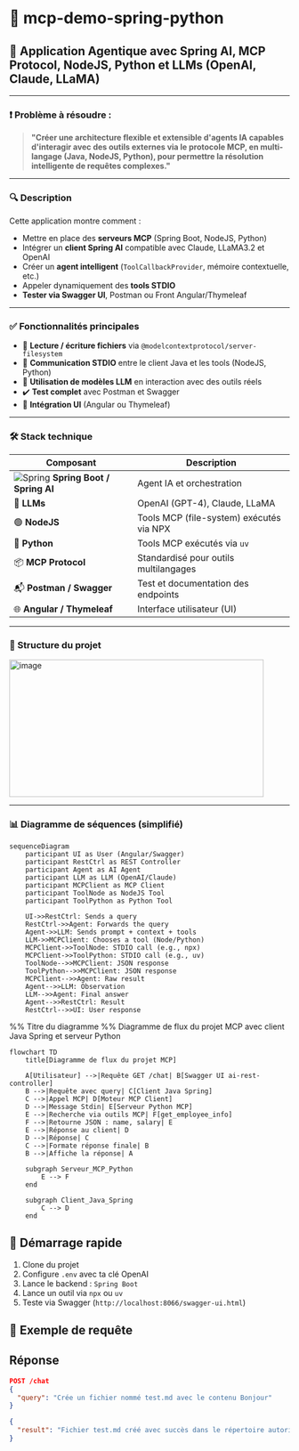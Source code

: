 # 🤖 mcp-demo-spring-python

## 🧠 Application Agentique avec Spring AI, MCP Protocol, NodeJS, Python et LLMs (OpenAI, Claude, LLaMA)

---

### ❗ Problème à résoudre :

> **"Créer une architecture flexible et extensible d'agents IA capables d'interagir avec des outils externes via le protocole MCP, en multi-langage (Java, NodeJS, Python), pour permettre la résolution intelligente de requêtes complexes."**

---

### 🔍 Description

Cette application montre comment :

- Mettre en place des **serveurs MCP** (Spring Boot, NodeJS, Python)
- Intégrer un **client Spring AI** compatible avec Claude, LLaMA3.2 et OpenAI
- Créer un **agent intelligent** (`ToolCallbackProvider`, mémoire contextuelle, etc.)
- Appeler dynamiquement des **tools STDIO**
- **Tester via Swagger UI**, Postman ou Front Angular/Thymeleaf

---

### ✅ Fonctionnalités principales

- 📁 **Lecture / écriture fichiers** via `@modelcontextprotocol/server-filesystem`
- 🔁 **Communication STDIO** entre le client Java et les tools (NodeJS, Python)
- 🧠 **Utilisation de modèles LLM** en interaction avec des outils réels
- ✔️ **Test complet** avec Postman et Swagger
- 🎨 **Intégration UI** (Angular ou Thymeleaf)

---

### 🛠️ Stack technique

| Composant | Description |
|----------|-------------|
| ![Spring](https://cdn.jsdelivr.net/gh/devicons/devicon/icons/spring/spring-original.svg) **Spring Boot / Spring AI** | Agent IA et orchestration |
| 🧠 **LLMs** | OpenAI (GPT-4), Claude, LLaMA |
| 🟢 **NodeJS** | Tools MCP (file-system) exécutés via NPX |
| 🐍 **Python** | Tools MCP exécutés via `uv` |
| 📦 **MCP Protocol** | Standardisé pour outils multilangages |
| 📬 **Postman / Swagger** | Test et documentation des endpoints |
| 🌐 **Angular / Thymeleaf** | Interface utilisateur (UI) |

---

### 📂 Structure du projet

<img width="457" height="247" alt="image" src="https://github.com/user-attachments/assets/23679997-af78-4ce5-8b1c-bcea982f608f" />


---

### 📊 Diagramme de séquences (simplifié)

```mermaid
sequenceDiagram
    participant UI as User (Angular/Swagger)
    participant RestCtrl as REST Controller
    participant Agent as AI Agent
    participant LLM as LLM (OpenAI/Claude)
    participant MCPClient as MCP Client
    participant ToolNode as NodeJS Tool
    participant ToolPython as Python Tool

    UI->>RestCtrl: Sends a query
    RestCtrl->>Agent: Forwards the query
    Agent->>LLM: Sends prompt + context + tools
    LLM->>MCPClient: Chooses a tool (Node/Python)
    MCPClient->>ToolNode: STDIO call (e.g., npx)
    MCPClient->>ToolPython: STDIO call (e.g., uv)
    ToolNode-->>MCPClient: JSON response
    ToolPython-->>MCPClient: JSON response
    MCPClient-->>Agent: Raw result
    Agent-->>LLM: Observation
    LLM-->>Agent: Final answer
    Agent-->>RestCtrl: Result
    RestCtrl-->>UI: User response
```

%% Titre du diagramme
%% Diagramme de flux du projet MCP avec client Java Spring et serveur Python

```mermaid
flowchart TD
    title[Diagramme de flux du projet MCP]

    A[Utilisateur] -->|Requête GET /chat| B[Swagger UI ai-rest-controller]
    B -->|Requête avec query| C[Client Java Spring]
    C -->|Appel MCP| D[Moteur MCP Client]
    D -->|Message Stdin| E[Serveur Python MCP]
    E -->|Recherche via outils MCP| F[get_employee_info]
    F -->|Retourne JSON : name, salary| E
    E -->|Réponse au client| D
    D -->|Réponse| C
    C -->|Formate réponse finale| B
    B -->|Affiche la réponse| A

    subgraph Serveur_MCP_Python
        E --> F
    end

    subgraph Client_Java_Spring
        C --> D
    end
```

## 🚀 Démarrage rapide

1. Clone du projet  
2. Configure `.env` avec ta clé OpenAI  
3. Lance le backend : `Spring Boot`  
4. Lance un outil via `npx` ou `uv`  
5. Teste via Swagger (`http://localhost:8066/swagger-ui.html`)

## 🧪 Exemple de requête

## Réponse
```json
POST /chat
{
  "query": "Crée un fichier nommé test.md avec le contenu Bonjour"
}

{
  "result": "Fichier test.md créé avec succès dans le répertoire autorisé"
}
```

